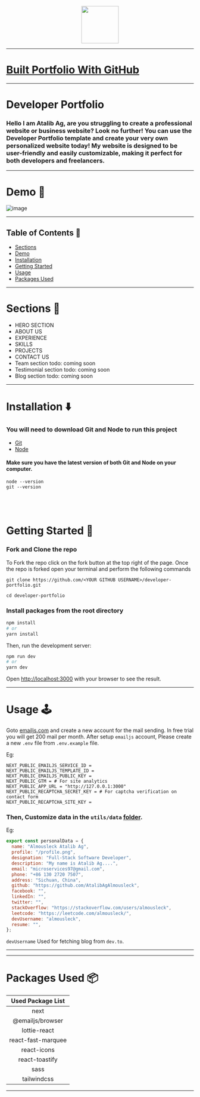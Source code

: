 <p align="center" width="100%">
    <img height="100" src="https://github.com/said7388/developer-portfolio/assets/77630868/c0064908-cd5f-4751-a77c-eba90a62b55c">
</p>

---
# [Built Portfolio With GitHub ](https://github.com/said7388/github-portfolio)

---

# Developer Portfolio

### Hello I am Atalib Ag, are you struggling to create a professional website or business website? Look no further! You can use the Developer Portfolio template and create your very own personalized website today! My website is designed to be user-friendly and easily customizable, making it perfect for both developers and freelancers.

---

# Demo :movie_camera:

![image](https://github.com/AtalibAgAlmousleck/developer-portfolio/assets/87047616/49e10506-5acd-45c8-9315-cccade0c0a96)

---

## Table of Contents :scroll:

- [Sections](#sections-bookmark)
- [Demo](#demo-movie_camera)
- [Installation](#installation-arrow_down)
- [Getting Started](#getting-started-dart)
- [Usage](#usage-joystick)
- [Packages Used](#packages-used-package)

---

# Sections :bookmark:

- HERO SECTION
- ABOUT US
- EXPERIENCE
- SKILLS
- PROJECTS
- CONTACT US
- Team section todo: coming soon
- Testimonial section todo: coming soon
- Blog section todo: coming soon

---

# Installation :arrow_down:

### You will need to download Git and Node to run this project

- [Git](https://git-scm.com/downloads)
- [Node](https://nodejs.org/en/download/)

#### Make sure you have the latest version of both Git and Node on your computer.

```
node --version
git --version
```

## <br />

# Getting Started :dart:

### Fork and Clone the repo

To Fork the repo click on the fork button at the top right of the page. Once the repo is forked open your terminal and perform the following commands

```
git clone https://github.com/<YOUR GITHUB USERNAME>/developer-portfolio.git

cd developer-portfolio
```

### Install packages from the root directory

```bash
npm install
# or
yarn install
```

Then, run the development server:

```bash
npm run dev
# or
yarn dev
```

Open [http://localhost:3000](http://localhost:3000) with your browser to see the result.

---

# Usage :joystick:

Goto [emailjs.com](https://www.emailjs.com/) and create a new account for the mail sending. In free trial you will get 200 mail per month. After setup `emailjs` account, Please create a new `.env` file from `.env.example` file.

Eg:

```env
NEXT_PUBLIC_EMAILJS_SERVICE_ID =
NEXT_PUBLIC_EMAILJS_TEMPLATE_ID =
NEXT_PUBLIC_EMAILJS_PUBLIC_KEY =
NEXT_PUBLIC_GTM = # For site analytics
NEXT_PUBLIC_APP_URL = "http://127.0.0.1:3000"
NEXT_PUBLIC_RECAPTCHA_SECRET_KEY = # For captcha verification on contact form
NEXT_PUBLIC_RECAPTCHA_SITE_KEY =
```

### Then, Customize data in the `utils/data` [folder](https://github.com/said7388/developer-portfolio/tree/main/utils/data).

Eg:

```javascript
export const personalData = {
  name: "Almousleck Atalib Ag",
  profile: "/profile.png",
  designation: "Full-Stack Software Developer",
  description: "My name is Atalib Ag....",
  email: "microservices97@gmail.com",
  phone: "+86 130 2720 7507",
  address: "Sichuan, China",
  github: "https://github.com/AtalibAgAlmousleck",
  facebook: "",
  linkedIn: "",
  twitter: "",
  stackOverflow: "https://stackoverflow.com/users/almousleck",
  leetcode: "https://leetcode.com/almousleck/",
  devUsername: "almousleck",
  resume: "",
};
```

`devUsername` Used for fetching blog from `dev.to`.

---

---

# Packages Used :package:

| Used Package List  |
| :----------------: |
|        next        |
|  @emailjs/browser  |
|    lottie-react    |
| react-fast-marquee |
|    react-icons     |
|   react-toastify   |
|        sass        |
|    tailwindcss     |

---
